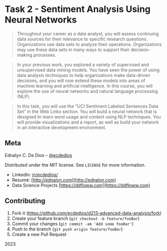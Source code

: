 # Task 2 - Sentiment Analysis Using Neural Networks

> Throughout your career as a data analyst, you will assess continuing data sources for their relevance to specific research questions. Organizations use data sets to analyze their operations. Organizations may use these data sets in many ways to support their decision-making processes.

> In your previous work, you explored a variety of supervised and unsupervised data mining models. You have seen the power of using data analysis techniques to help organizations make data-driven decisions, and you will now extend these models into areas of machine learning and artificial intelligence. In this course, you will explore the use of neural networks and natural language processing (NLP).

> In this task, you will use the “UCI Sentiment Labeled Sentences Data Set” in the Web Links section. You will build a neural network that is designed to learn word usage and context using NLP techniques. You will provide visualizations and a report, as well as build your network in an interactive development environment.

## Meta

Ednalyn C. De Dios – [@ecdedios](https://github.com/ecdedios)

Distributed under the MIT license. See `LICENSE` for more information.

- LinkedIn: [in/ecdedios/](https://www.linkedin.com/in/ecdedios/)
- Resumé: [http://ednalyn.com](http://ednalyn.com)
- Data Science Projects [https://ddfloww.com](https://ddfloww.com)

## Contributing

1. Fork it (<https://github.com/ecdedios/d213-advanced-data-analysis/fork>)
2. Create your feature branch (`git checkout -b feature/fooBar`)
3. Commit your changes (`git commit -am 'Add some fooBar'`)
4. Push to the branch (`git push origin feature/fooBar`)
5. Create a new Pull Request

2023

